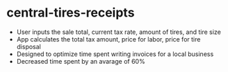 # central-tires-receipts

- User inputs the sale total, current tax rate, amount of tires, and tire size 
- App calculates the total tax amount, price for labor, price for tire disposal 
- Designed to optimize time spent writing invoices for a local business
- Decreased time spent by an avarage of 60% 
